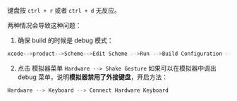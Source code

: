键盘按 `ctrl + r` 或者 `ctrl + d` 无反应。    

两种情况会导致这种问题：      

1. 确保 build 的时候是 debug 模式：   

```bash
xcode-->product-->Scheme-->Edit Scheme -->Run -->Build Configuration -->Debug
```

2. 点击 模拟器菜单 `Hardware --> Shake Gesture` 如果可以在模拟器中调出 debug 菜单，说明**模拟器禁用了外接键盘**，开启方法：   

```bash
Hardware --> Keyboard --> Connect Hardware Keyboard
```
